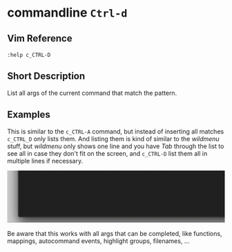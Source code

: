 # commandline `Ctrl-d`

## Vim Reference

    :help c_CTRL-D

## Short Description
List all args of the current command that match the pattern.

## Examples

This is similar to the `c_CTRL-A` command, but instead of inserting all matches `c_CTRL_D` only lists them. And listing
them is kind of similar to the *wildmenu* stuff, but *wildmenu* only shows one line and you have *Tab* through the list
to see all in case they don't fit on the screen, and `c_CTRL-D` list them all in multiple lines if necessary.

![commandline Ctrl-d](img/c_Ctrl-d.gif)

Be aware that this works with all args that can be completed, like functions, mappings, autocommand events, highlight
groups, filenames, ...
